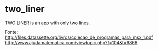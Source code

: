 # two_liner
TWO LINER is an app with only two lines.


Fonte:
http://files.datassette.org/livros/colecao_de_programas_para_msx_1.pdf
http://www.ajudamatematica.com/viewtopic.php?f=104&t=6866
